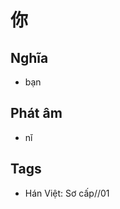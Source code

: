 # 你

## Nghĩa
* bạn

## Phát âm
* nǐ

## Tags
* Hán Việt: Sơ cấp//01

<script>window.HANZI_FIELD='你';</script>
